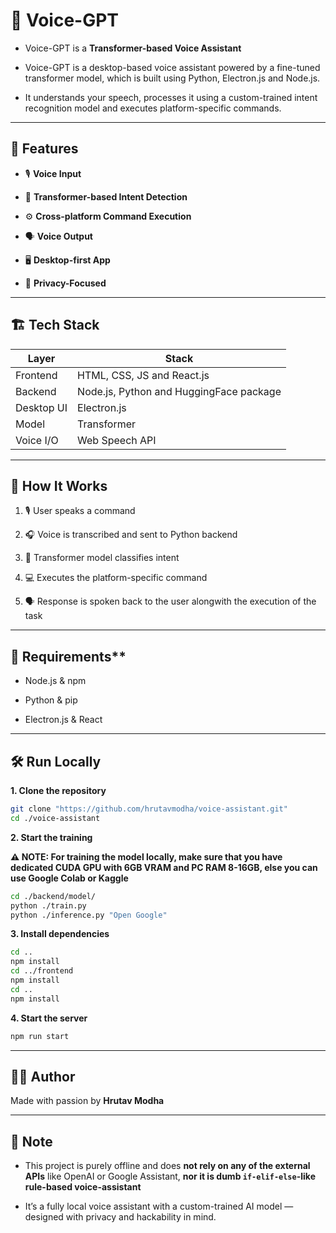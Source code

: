 # 🧠 Voice-GPT

- Voice-GPT is a **Transformer-based Voice Assistant**

- Voice-GPT is a desktop-based voice assistant powered by a fine-tuned transformer model, which is built using Python, Electron.js and Node.js.
  
- It understands your speech, processes it using a custom-trained intent recognition model and executes platform-specific commands.

---

## 🚀 Features

- 🎙️ **Voice Input**
  
- 🤖 **Transformer-based Intent Detection**
  
- ⚙️ **Cross-platform Command Execution** 

- 🗣️ **Voice Output**  

- 🖥️ **Desktop-first App**  

- 🔐 **Privacy-Focused**

---

## 🏗️ Tech Stack

| Layer         | Stack                             |
|---------------|------------------------------------|
| Frontend      | HTML, CSS, JS and React.js            |
| Backend       | Node.js, Python and HuggingFace package   |
| Desktop UI | Electron.js               |
| Model         | Transformer |
| Voice I/O       | Web Speech API         |

---

## 🧠 How It Works

1. 🎙️ User speaks a command

2. 🎧 Voice is transcribed and sent to Python backend

3. 🧠 Transformer model classifies intent

4. 💻 Executes the platform-specific command

5. 🗣️ Response is spoken back to the user alongwith the execution of the task

---

## 🔁 Requirements**

- Node.js & npm

- Python & pip

- Electron.js & React

---

## 🛠️ Run Locally

**1. Clone the repository**

```Bash
git clone "https://github.com/hrutavmodha/voice-assistant.git"
cd ./voice-assistant
```

**2. Start the training**

**⚠️ NOTE: For training the model locally, make sure that you have dedicated CUDA GPU with 6GB VRAM and PC RAM 8-16GB, else you can use Google Colab or Kaggle**

```Bash
cd ./backend/model/
python ./train.py        
python ./inference.py "Open Google"
```

**3. Install dependencies**

```Bash
cd ..
npm install
cd ../frontend
npm install
cd ..
npm install
```

**4. Start the server**

```Bash
npm run start
```

---

## 👨‍💻 Author

Made with passion by **Hrutav Modha**

---

## 📌 Note

- This project is purely offline and does **not rely on any of the external APIs** like OpenAI or Google Assistant, **nor it is dumb `if-elif-else`-like rule-based voice-assistant**

- It’s a fully local voice assistant with a custom-trained AI model — designed with privacy and hackability in mind.
